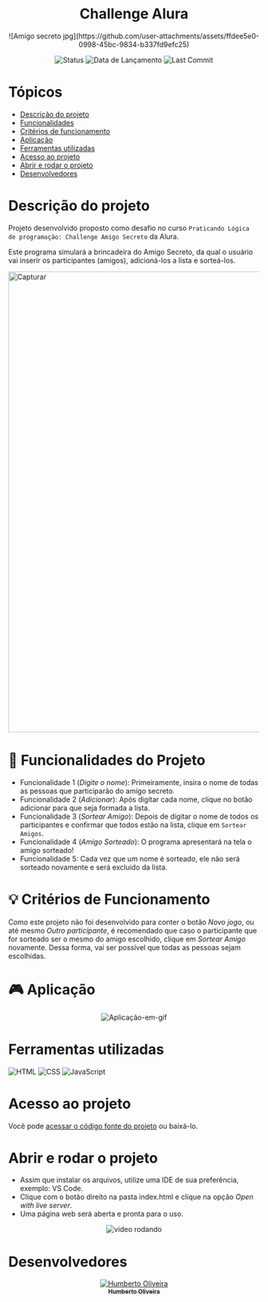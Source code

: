 <h1 align="center"> Challenge Alura </h1>

<p align="center">
![Amigo secreto jpg](https://github.com/user-attachments/assets/ffdee5e0-0998-45bc-9834-b337fd9efc25)
</p>




<div align="center">

![Status](https://img.shields.io/badge/STATUS-FINALIZADO-brightgreen?style=for-the-badge) 
![Data de Lançamento](https://img.shields.io/badge/LANÇAMENTO-Agosto-800080?style=for-the-badge) 
![Last Commit](https://img.shields.io/badge/ÚLTIMO%20COMMIT-today-FFD700?style=for-the-badge)

</div>





# Tópicos
* [Descrição do projeto](Descrição-do-projeto)
* [Funcionalidades](Funcionalidades)
* [Critérios de funcionamento](Critérios-de-funcionamento)
* [Aplicação](Aplicação)
* [Ferramentas utilizadas](Ferramentas-utilizadas)
* [Acesso ao projeto](Acesso-ao-projeto)
* [Abrir e rodar o projeto](Abrir-e-rodar-o-projeto)
* [Desenvolvedores](Desenvolvedores)

# Descrição do projeto
Projeto desenvolvido proposto como desafio no curso ``Praticando Lógica de programação: Challenge Amigo Secreto`` da Alura.

Este programa simulará a brincadeira do Amigo Secreto, da qual o usuário vai inserir os participantes (amigos), adicioná-los a lista e sorteá-los.

<img width="1870" height="924" alt="Capturar" src="https://github.com/user-attachments/assets/0caa08c0-6312-45a0-8160-713edb8baba4" />


# 🔨 Funcionalidades do Projeto
* Funcionalidade 1 (*Digite o nome*): Primeiramente, insira o nome de todas as pessoas que participarão do amigo secreto.
* Funcionalidade 2 (*Adicionar*): Após digitar cada nome, clique no botão adicionar para que seja formada a lista.
* Funcionalidade 3 (*Sortear Amigo*): Depois de digitar o nome de todos os participantes e confirmar que todos estão na lista, clique em ``Sortear Amigos``.
* Funcionalidade 4 (*Amigo Sorteado*): O programa apresentará na tela o amigo sorteado!
* Funcionalidade 5: Cada vez que um nome é sorteado, ele não será sorteado novamente e será excluido da lista.

# 💡 Critérios de Funcionamento
 Como este projeto não foi desenvolvido para conter o botão *Novo jogo*, ou até mesmo *Outro participante*, é recomendado que caso o participante que for sorteado ser o mesmo do amigo escolhido, clique em *Sortear Amigo* novamente. Dessa forma, vai ser possível que todas as pessoas sejam escolhidas.

# 🎮 Aplicação 


<p align="center">
  <img src="https://media4.giphy.com/media/v1.Y2lkPTc5MGI3NjExYm9teGRxbmx2Y2g4dzA4ajd0d2ZvajZ5dTFvNjN6eHE4NWs2Mm55cSZlcD12MV9pbnRlcm5hbF9naWZfYnlfaWQmY3Q9Zw/AwR5ymuPfw16OH6QHh/giphy.gif" alt="Aplicação-em-gif">
</p>


# Ferramentas utilizadas
![HTML](https://img.shields.io/badge/HTML-E34F26?style=for-the-badge&logo=html5&logoColor=white)
![CSS](https://img.shields.io/badge/CSS-1572B6?style=for-the-badge&logo=css3&logoColor=white)
![JavaScript](https://img.shields.io/badge/JavaScript-F7DF1E?style=for-the-badge&logo=javascript&logoColor=black)


# Acesso ao projeto
Você pode [acessar o código fonte do projeto](https://github.com/1zizu/Amigo-secreto/tree/main/challenge-amigo-secreto_pt-main) ou baixá-lo.

# Abrir e rodar o projeto
* Assim que instalar os arquivos, utilize uma IDE de sua preferência, exemplo: VS Code.
* Clique com o botão direito na pasta index.html e clique na opção *Open with live server*.
* Uma página web será aberta e pronta para o uso.

<p align="center">
  <img src="https://media2.giphy.com/media/v1.Y2lkPTc5MGI3NjExbXo3Ym9xeHByZ3llODBrMXM2Y2IzcXhmMGxucDR0d29pZGZjNHQ3NyZlcD12MV9pbnRlcm5hbF9naWZfYnlfaWQmY3Q9Zw/hWSeYkjRZ7mYOaNhug/giphy.gif" alt="video rodando">
</p>

# Desenvolvedores
<p align="center">
  <a href="https://github.com/1zizu">
    <img src="https://github.com/1zizu.png?size=100" alt="Humberto Oliveira"/>
    <br>
    <sub><b>Humberto Oliveira</b></sub>
  </a>
</p>
